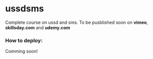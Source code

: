 # ussdsms
Complete course on ussd and sms. To be pusblished soon on **vimeo**, **skillsday.com** and **udemy.com**
### How to deploy: 
Comming soon! 
